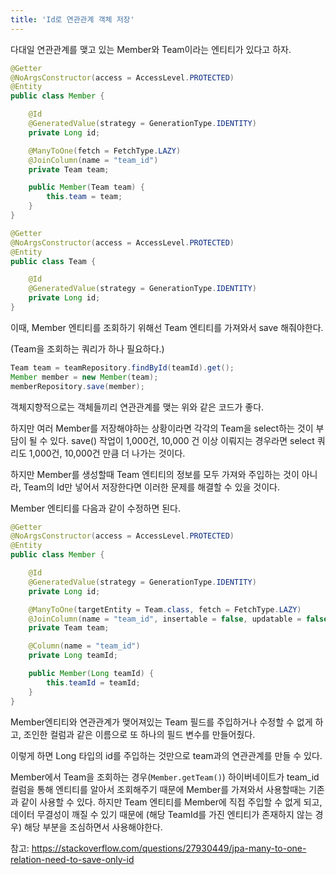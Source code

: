 ```yaml
---
title: 'Id로 연관관계 객체 저장'
---
```

다대일 연관관계를 맺고 있는 Member와 Team이라는 엔티티가 있다고 하자.

```java
@Getter
@NoArgsConstructor(access = AccessLevel.PROTECTED)
@Entity
public class Member {

    @Id
    @GeneratedValue(strategy = GenerationType.IDENTITY)
    private Long id;

    @ManyToOne(fetch = FetchType.LAZY)
    @JoinColumn(name = "team_id")
    private Team team;

    public Member(Team team) {
        this.team = team;
    }
}
```

```java
@Getter
@NoArgsConstructor(access = AccessLevel.PROTECTED)
@Entity
public class Team {

    @Id
    @GeneratedValue(strategy = GenerationType.IDENTITY)
    private Long id;
}
```

이때, Member 엔티티를 조회하기 위해선 Team 엔티티를 가져와서 save 해줘야한다.

(Team을 조회하는 쿼리가 하나 필요하다.)

```java
Team team = teamRepository.findById(teamId).get();
Member member = new Member(team);
memberRepository.save(member);
```

객체지향적으로는 객체들끼리 연관관계를 맺는 위와 같은 코드가 좋다.

하지만 여러 Member를 저장해야하는 상황이라면 각각의 Team을 select하는 것이 부담이 될 수 있다. save() 작업이 1,000건, 10,000 건 이상 이뤄지는 경우라면 select 쿼리도 1,000건, 10,000건 만큼 더 나가는 것이다.

하지만 Member를 생성할때 Team 엔티티의 정보를 모두 가져와 주입하는 것이 아니라, Team의 Id만 넣어서 저장한다면 이러한 문제를 해결할 수 있을 것이다. 

Member 엔티티를 다음과 같이 수정하면 된다.

```java
@Getter
@NoArgsConstructor(access = AccessLevel.PROTECTED)
@Entity
public class Member {

    @Id
    @GeneratedValue(strategy = GenerationType.IDENTITY)
    private Long id;

    @ManyToOne(targetEntity = Team.class, fetch = FetchType.LAZY)
    @JoinColumn(name = "team_id", insertable = false, updatable = false)
    private Team team;

    @Column(name = "team_id")
    private Long teamId;

    public Member(Long teamId) {
        this.teamId = teamId;
    }
}
```

Member엔티티와 연관관계가 맺어져있는 Team 필드를 주입하거나 수정할 수 없게 하고, 조인한 컬럼과 같은 이름으로 또 하나의 필드 변수를 만들어줬다. 

이렇게 하면 Long 타입의 id를 주입하는 것만으로 team과의 연관관계를 만들 수 있다.

Member에서 Team을 조회하는 경우(`Member.getTeam()`) 하이버네이트가 team_id컬럼을 통해 엔티티를 알아서 조회해주기 때문에 Member를 가져와서 사용할때는 기존과 같이 사용할 수 있다. 하지만 Team 엔티티를 Member에 직접 주입할 수 없게 되고, 데이터 무결성이 깨질 수 있기 때문에 (해당 TeamId를 가진 엔티티가 존재하지 않는 경우) 해당 부분을 조심하면서 사용해야한다.

참고: https://stackoverflow.com/questions/27930449/jpa-many-to-one-relation-need-to-save-only-id